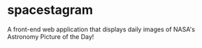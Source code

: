 # spacestagram
A front-end web application that displays daily images of NASA's Astronomy Picture of the Day!  
